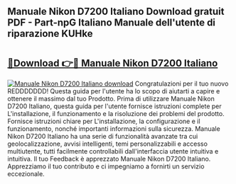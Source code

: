 ## Manuale Nikon D7200 Italiano Download gratuit PDF - Part-npG Italiano Manuale dell'utente di riparazione KUHke

# <h2><a href="http://df9lkug.blite.top/?on=Manuale+Nikon+D7200+Italiano">🔗Download 👉🔴 Manuale Nikon D7200 Italiano</a></h2>

[![Manuale Nikon D7200 Italiano download](https://i.imgur.com/lujVjoI.png)](http://df9lkug.blite.top/?on=Manuale+Nikon+D7200+Italiano)
Congratulazioni per il tuo nuovo REDDDDDDD! Questa guida per l'utente ha lo scopo di aiutarti a capire e ottenere il massimo dal tuo Prodotto. Prima di utilizzare Manuale Nikon D7200 Italiano, questa guida per l'utente fornisce istruzioni complete per L'installazione, il funzionamento e la risoluzione dei problemi del prodotto. Fornisce istruzioni chiare per L'installazione, la configurazione e il funzionamento, nonché importanti informazioni sulla sicurezza. Manuale Nikon D7200 Italiano ha una serie di funzionalità avanzate tra cui geolocalizzazione, avvisi intelligenti, temi personalizzabili e accesso multiutente, tutti facilmente controllabili dall'interfaccia utente intuitiva e intuitiva. Il tuo Feedback è apprezzato Manuale Nikon D7200 Italiano. Apprezziamo il tuo contributo e ci impegniamo a fornirti un servizio eccezionale.
